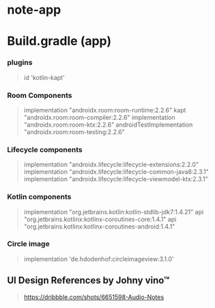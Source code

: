 # note-app

# Build.gradle (app)
### plugins
> id 'kotlin-kapt'
### Room Components
>  implementation "androidx.room:room-runtime:2.2.6"
>  kapt "androidx.room:room-compiler:2.2.6"
>  implementation "androidx.room:room-ktx:2.2.6"
>  androidTestImplementation "androidx.room:room-testing:2.2.6"
### Lifecycle components
> implementation "androidx.lifecycle:lifecycle-extensions:2.2.0"
> implementation "androidx.lifecycle:lifecycle-common-java8:2.3.1"
> implementation "androidx.lifecycle:lifecycle-viewmodel-ktx:2.3.1"
### Kotlin components
> implementation "org.jetbrains.kotlin:kotlin-stdlib-jdk7:1.4.21"
> api "org.jetbrains.kotlinx:kotlinx-coroutines-core:1.4.1"
> api "org.jetbrains.kotlinx:kotlinx-coroutines-android:1.4.1"
### Circle image
> implementation 'de.hdodenhof:circleimageview:3.1.0'

## UI Design References by  Johny vino™
> https://dribbble.com/shots/6651598-Audio-Notes
